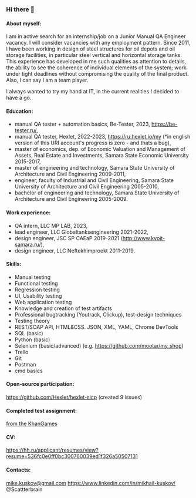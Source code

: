 ### Hi there 👋

#### About myself:
I am in active search for an internship/job on a Junior Manual QA Engineer vacancy. I will consider vacancies with any employment pattern.
Since 2011, I have been working in design of steel structures for oil depots and oil storage facilities, in particular steel vertical and horizontal storage tanks. This experience has developed in me such qualities as attention to details, the ability to see the coherence of individual elements of the system; work under tight deadlines without compromising the quality of the final product. Also, I can say I am a team player.

I always wanted to try my hand at IT, in the current realities I decided to have a go.

#### Education:
- manual QA tester + automation basics, Be-Tester, 2023, https://be-tester.ru/,
- manual QA tester, Hexlet, 2022-2023, https://ru.hexlet.io/my (*in english version of this URI account's progress is zero - and thats a bug),
- master of economics, dep. of Economic Valuation and Management of Assets, Real Estate and Investments, Samara State Economic University 2015-2017,
- master of engineering and technology, Samara State University of Architecture and Civil Engineering 2009-2011,
- engineer, faculty of Industrial and Civil Engineering, Samara State University of Architecture and Civil Engineering 2005-2010,
- bachelor of engineering and technology, Samara State University of Architecture and Civil Engineering 2005-2009.

#### Work experience:
- QA intern, LLC MP LAB, 2023,
- lead engineer, LLC Globaltanksengineering 2021-2022,
- design engineer, JSC SP CAEaP 2019-2021 (http://www.kvoit-samara.ru/),
- design engineer, LLC Neftekhimproekt 2011-2019.

#### Skills:
- Manual testing
- Functional testing
- Regression testing
- UI, Usability testing
- Web application testing
- Knowledge and creation of test artifacts
- Professional bugtracking (Youtrack, Clickup), test-design techniques
- Testing theory
- REST/SOAP API, HTML&CSS. JSON, XML, YAML, Chrome DevTools
- SQL (basic)
- Python (basic)
- Selenium (basic/advanced) (e.g. https://github.com/mootar/my_shop)
- Trello
- Git
- Postman
- cmd basics 

#### Open-source participation:
https://github.com/Hexlet/hexlet-sicp   (created 9 issues)

#### Completed test assignment:
[from the KhanGames](https://docs.google.com/document/d/1JSyPYBxxNUmt6h6Fq1rIlESzi6oOu9wt2tw9tsnj_SQ/edit?usp=sharing)

#### CV:
https://hh.ru/applicant/resumes/view?resume=536fc0e0ff0bc300760039ed1f326a50507131

#### Contacts:
mike.kuskov@gmail.com
https://www.linkedin.com/in/mikhail-kuskov/
@Scattterbrain
